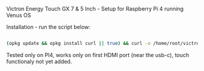 Victron Energy Touch GX 7 & 5 Inch - Setup for Raspberry Pi 4 running Venus OS

Installation - run the script below:

```bash

(opkg update && opkg install curl || true) && curl -o /home/root/victron-screen-setup.sh https://raw.githubusercontent.com/lpopescu-victron/GX_Touch_Pi4_VenusOS/main/victron-screen-setup.sh && chmod +x /home/root/victron-screen-setup.sh && /home/root/victron-screen-setup.sh
```
Tested only on PI4, works only on first HDMI port (near the usb-c), touch functionaly not yet added. 
